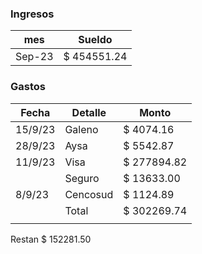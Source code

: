 ### Ingresos
| mes    | Sueldo |
| ------ | ------ |
| Sep-23 | $ 454551.24      |

### Gastos 
| Fecha   | Detalle  | Monto       |
| ------- | -------- | ----------- |
| 15/9/23 | Galeno   | $ 4074.16   |
| 28/9/23 | Aysa     | $ 5542.87   |
| 11/9/23 | Visa     | $ 277894.82 |
|         | Seguro   | $ 13633.00  |
| 8/9/23  | Cencosud | $ 1124.89   |
|         | Total    | $ 302269.74 |
|         |          |             |
 Restan  $ 152281.50
 
 